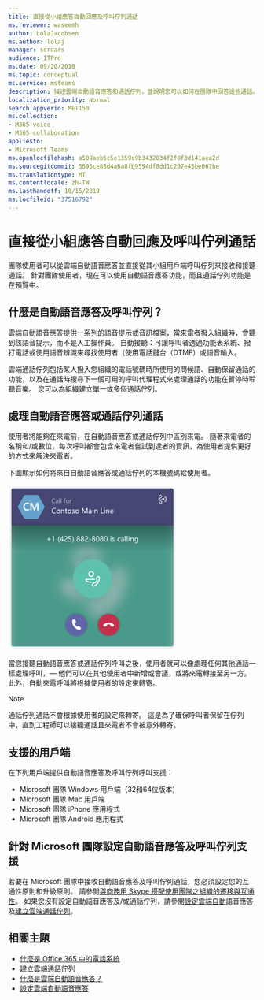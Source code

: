 ```yaml
---
title: 直接從小組應答自動回應及呼叫佇列通話
ms.reviewer: waseemh
author: LolaJacobsen
ms.author: lolaj
manager: serdars
audience: ITPro
ms.date: 09/20/2018
ms.topic: conceptual
ms.service: msteams
description: 描述雲端自動語音應答和通話佇列，並說明您可以如何在團隊中回答這些通話。
localization_priority: Normal
search.appverid: MET150
ms.collection:
- M365-voice
- M365-collaboration
appliesto:
- Microsoft Teams
ms.openlocfilehash: a508aeb6c5e1359c9b3432834f2f0f3d141aea2d
ms.sourcegitcommit: 5695ce88d4a6a8fb9594df8dd1c207e45be067be
ms.translationtype: MT
ms.contentlocale: zh-TW
ms.lasthandoff: 10/15/2019
ms.locfileid: "37516792"
---
```

<a name="answer-auto-attendant-and-call-queue-calls-directly-from-teams"></a>直接從小組應答自動回應及呼叫佇列通話
===========================================================

團隊使用者可以從雲端自動語音應答並直接從其小組用戶端呼叫佇列來接收和接聽通話。 針對團隊使用者，現在可以使用自動語音應答功能，而且通話佇列功能是在預覽中。 

## <a name="what-are-auto-attendants-and-call-queues"></a>什麼是自動語音應答及呼叫佇列？

雲端自動語音應答提供一系列的語音提示或音訊檔案，當來電者撥入組織時，會聽到該語音提示，而不是人工操作員。 自動接聽：可讓呼叫者透過功能表系統、撥打電話或使用語音辨識來尋找使用者（使用電話鍵台（DTMF）或語音輸入。

雲端通話佇列包括某人撥入您組織的電話號碼時所使用的問候語、自動保留通話的功能，以及在通話時搜尋下一個可用的呼叫代理程式來處理通話的功能在暫停時聆聽音樂。 您可以為組織建立單一或多個通話佇列。

## <a name="handling-an-auto-attendant-or-call-queue-call"></a>處理自動語音應答或通話佇列通話

使用者將能夠在來電前，在自動語音應答或通話佇列中區別來電。 隨著來電者的名稱和/或數位，每次呼叫都會包含來電者嘗試到達者的資訊，為使用者提供更好的方式來解決來電者。

下圖顯示如何將來自自動語音應答或通話佇列的本機號碼給使用者。

![來電通知的螢幕擷取畫面](media/answer-auto-attendant-and-call-queue-calls-image1.png)

當您接聽自動語音應答或通話佇列呼叫之後，使用者就可以像處理任何其他通話一樣處理呼叫，&#x2014; 他們可以在其他使用者中新增或會議，或將來電轉接至另一方。 此外，自動來電呼叫將根據使用者的設定來轉寄。

> [!NOTE] 
> 通話佇列通話不會根據使用者的設定來轉寄。 這是為了確保呼叫者保留在佇列中，直到工程師可以接聽通話且來電者不會被意外轉寄。

## <a name="supported-clients"></a>支援的用戶端

在下列用戶端提供自動語音應答及呼叫佇列呼叫支援：

-   Microsoft 團隊 Windows 用戶端（32和64位版本）
-   Microsoft 團隊 Mac 用戶端
-   Microsoft 團隊 iPhone 應用程式
-   Microsoft 團隊 Android 應用程式

## <a name="configure-auto-attendant-and-call-queue-support-for-microsoft-teams"></a>針對 Microsoft 團隊設定自動語音應答及呼叫佇列支援

若要在 Microsoft 團隊中接收自動語音應答及呼叫佇列通話，您必須設定您的互通性原則和升級原則。 請參閱[與商務用 Skype 搭配使用團隊之組織的遷移與互通性](migration-interop-guidance-for-teams-with-skype.md)。 如果您沒有設定自動語音應答及/或通話佇列，請參閱[設定雲端自動](create-a-phone-system-auto-attendant.md)語音應答及[建立雲端通話佇列](create-a-phone-system-call-queue.md)。

## <a name="related-topics"></a>相關主題

-   [什麼是 Office 365 中的電話系統](what-is-phone-system-in-office-365.md)
-   [建立雲端通話佇列](create-a-phone-system-call-queue.md)
-   [什麼是雲端自動語音應答？](what-are-phone-system-auto-attendants.md)
-   [設定雲端自動語音應答](create-a-phone-system-auto-attendant.md)

